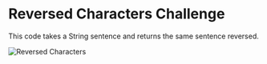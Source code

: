 # Reversed Characters Challenge
This code takes a String sentence and returns the same sentence reversed.

![Reversed Characters](Images/ReverseCharacters.png)
